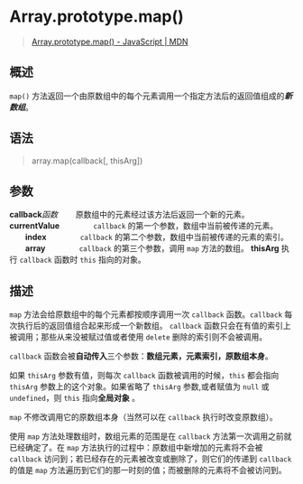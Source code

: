 # Array.prototype.map() #
> [Array.prototype.map() - JavaScript | MDN](https://developer.mozilla.org/zh-CN/docs/Web/JavaScript/Reference/Global_Objects/Array/map)

## 概述 ##
`map()` 方法返回一个由原数组中的每个元素调用一个指定方法后的返回值组成的***新数组***。

## 语法 ##
> array.map(callback[, thisArg])

## 参数 ##

**callback***函数*
&ensp;&ensp;&ensp;&ensp;原数组中的元素经过该方法后返回一个新的元素。
&ensp;&ensp;&ensp;&ensp;**currentValue**
&ensp;&ensp;&ensp;&ensp;&ensp;&ensp;&ensp;&ensp;`callback` 的第一个参数，数组中当前被传递的元素。
&ensp;&ensp;&ensp;&ensp;**index**
&ensp;&ensp;&ensp;&ensp;&ensp;&ensp;&ensp;&ensp;`callback` 的第二个参数，数组中当前被传递的元素的索引。
&ensp;&ensp;&ensp;&ensp;**array**
&ensp;&ensp;&ensp;&ensp;&ensp;&ensp;&ensp;&ensp;`callback` 的第三个参数，调用 `map` 方法的数组。
**thisArg**
执行 `callback` 函数时 `this` 指向的对象。

## 描述 ##
`map` 方法会给原数组中的每个元素都按顺序调用一次 `callback` 函数。`callback` 每次执行后的返回值组合起来形成一个新数组。 `callback` 函数只会在有值的索引上被调用；那些从来没被赋过值或者使用 `delete` 删除的索引则不会被调用。

`callback` 函数会被**自动传入**三个参数：**数组元素，元素索引，原数组本身**。

如果 `thisArg` 参数有值，则每次 `callback` 函数被调用的时候，`this` 都会指向 `thisArg` 参数上的这个对象。如果省略了 `thisArg` 参数,或者赋值为 `null` 或 `undefined`，则 `this` 指向**全局对象** 。

`map` 不修改调用它的原数组本身（当然可以在 `callback` 执行时改变原数组）。

使用 `map` 方法处理数组时，数组元素的范围是在 `callback` 方法第一次调用之前就已经确定了。在 `map` 方法执行的过程中：原数组中新增加的元素将不会被 `callback` 访问到；若已经存在的元素被改变或删除了，则它们的传递到 `callback` 的值是 `map` 方法遍历到它们的那一时刻的值；而被删除的元素将不会被访问到。

